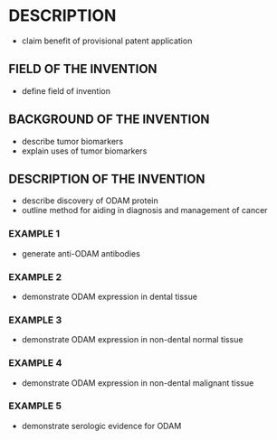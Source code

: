# DESCRIPTION

- claim benefit of provisional patent application

## FIELD OF THE INVENTION

- define field of invention

## BACKGROUND OF THE INVENTION

- describe tumor biomarkers
- explain uses of tumor biomarkers

## DESCRIPTION OF THE INVENTION

- describe discovery of ODAM protein
- outline method for aiding in diagnosis and management of cancer

### EXAMPLE 1

- generate anti-ODAM antibodies

### EXAMPLE 2

- demonstrate ODAM expression in dental tissue

### EXAMPLE 3

- demonstrate ODAM expression in non-dental normal tissue

### EXAMPLE 4

- demonstrate ODAM expression in non-dental malignant tissue

### EXAMPLE 5

- demonstrate serologic evidence for ODAM

